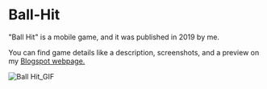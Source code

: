 # Ball-Hit

"Ball Hit" is a mobile game, and it was published in 2019 by me.

You can find game details like a description, screenshots, and a preview on my [Blogspot webpage.](https://bantergames.blogspot.com/2019/03/ball-hit.html)

![Ball Hit_GIF](https://user-images.githubusercontent.com/96251220/146938027-fc2f75f5-adf1-4a65-a794-5377346b0e1c.gif)
